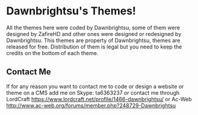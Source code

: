 # Dawnbrightsu's Themes!

All the themes here were coded by Dawnbrightsu, some of them were designed by ZafireHD and other ones were designed or redesigned by Dawnbrightsu. This themes are property of Dawnbrightsu, themes are released for free. Distribution of them is legal but you need to keep the credits on the bottom of each theme. 
## Contact Me

If for any reason you want to contact me to code or design a website or theme on a CMS add me on Skype: ta6363237 or contact me through LordCraft https://www.lordcraft.net/profile/1466-dawnbrightsu/ or Ac-Web http://www.ac-web.org/forums/member.php?248729-Dawnbrightsu
